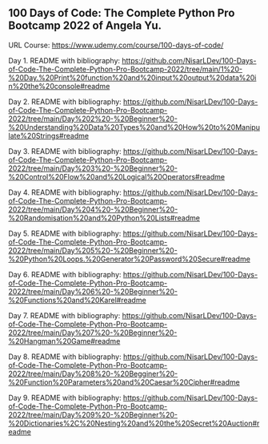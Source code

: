 ## 100 Days of Code: The Complete Python Pro Bootcamp 2022 of Angela Yu.






URL Course: https://www.udemy.com/course/100-days-of-code/


Day 1. README with bibliography: https://github.com/NisarLDev/100-Days-of-Code-The-Complete-Python-Pro-Bootcamp-2022/tree/main/1%20-%20Day.%20Print%20function%20and%20input%20output%20data%20in%20the%20console#readme


Day 2. README with bibliography: https://github.com/NisarLDev/100-Days-of-Code-The-Complete-Python-Pro-Bootcamp-2022/tree/main/Day%202%20-%20Beginner%20-%20Understanding%20Data%20Types%20and%20How%20to%20Manipulate%20Strings#readme

Day 3. README with bibliography: https://github.com/NisarLDev/100-Days-of-Code-The-Complete-Python-Pro-Bootcamp-2022/tree/main/Day%203%20-%20Beginner%20-%20Control%20Flow%20and%20Logical%20Operators#readme

Day 4. README with bibliography: https://github.com/NisarLDev/100-Days-of-Code-The-Complete-Python-Pro-Bootcamp-2022/tree/main/Day%204%20-%20Beginner%20-%20Randomisation%20and%20Python%20Lists#readme

Day 5. README with bibliography: https://github.com/NisarLDev/100-Days-of-Code-The-Complete-Python-Pro-Bootcamp-2022/tree/main/Day%205%20-%20Beginner%20-%20Python%20Loops.%20Generator%20Password%20Secure#readme

Day 6. README with bibliography: https://github.com/NisarLDev/100-Days-of-Code-The-Complete-Python-Pro-Bootcamp-2022/tree/main/Day%206%20-%20Beginner%20-%20Functions%20and%20Karel#readme

Day 7. README with bibliography: https://github.com/NisarLDev/100-Days-of-Code-The-Complete-Python-Pro-Bootcamp-2022/tree/main/Day%207%20-%20Beginner%20-%20Hangman%20Game#readme

Day 8. README with bibliography: https://github.com/NisarLDev/100-Days-of-Code-The-Complete-Python-Pro-Bootcamp-2022/tree/main/Day%208%20-%20Begginer%20-%20Function%20Parameters%20and%20Caesar%20Cipher#readme

Day 9. README with bibliography: https://github.com/NisarLDev/100-Days-of-Code-The-Complete-Python-Pro-Bootcamp-2022/tree/main/Day%209%20-%20Beginner%20-%20Dictionaries%2C%20Nesting%20and%20the%20Secret%20Auction#readme
